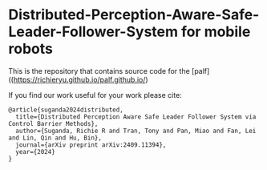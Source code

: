 # Distributed-Perception-Aware-Safe-Leader-Follower-System for mobile robots

This is the repository that contains source code for the [palf]((https://richieryu.github.io/palf.github.io/)

If you find our work useful for your work please cite:
```
@article{suganda2024distributed,
  title={Distributed Perception Aware Safe Leader Follower System via Control Barrier Methods},
  author={Suganda, Richie R and Tran, Tony and Pan, Miao and Fan, Lei and Lin, Qin and Hu, Bin},
  journal={arXiv preprint arXiv:2409.11394},
  year={2024}
}
```

